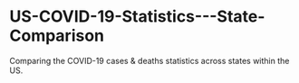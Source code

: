 # US-COVID-19-Statistics---State-Comparison
Comparing the COVID-19 cases &amp; deaths statistics across states within the US.
